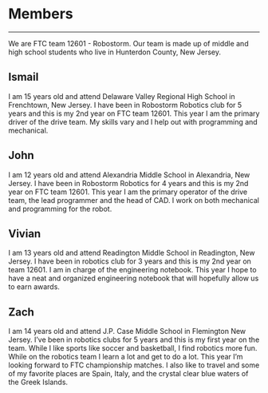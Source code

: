 # Members
---

We are FTC team 12601 - Robostorm. Our team is made up of middle and high school students who live in Hunterdon County, New Jersey.

## Ismail
I am 15 years old and attend Delaware Valley Regional High School in Frenchtown, New Jersey. I have been in Robostorm Robotics club for 5 years and this is my 2nd year on FTC team 12601. This year I am the primary driver of the drive team. My skills vary and I help out with programming and mechanical.

## John
I am 12 years old and attend Alexandria Middle School in Alexandria, New Jersey.  I have been in Robostorm Robotics for 4 years and this is my 2nd year on FTC team 12601.  This year I am the primary operator of the drive team, the lead programmer and the head of CAD.  I work on both mechanical and programming for the robot.

## Vivian
I am 13 years old and attend Readington Middle School in Readington, New Jersey. I have been in robotics club for 3 years and this is my 2nd year on team 12601. I am in charge of the engineering notebook. This year I hope to have a neat and organized engineering notebook that will hopefully allow us to earn awards.

## Zach
I am 14 years old and attend J.P. Case Middle School in Flemington New Jersey.  I’ve been in robotics clubs for 5 years and this is my first year on the team.  While I like sports like soccer and basketball, I find robotics more fun.  While on the robotics team I learn a lot and get to do a lot.  This year I’m looking forward to FTC championship matches.  I also like to travel and some of my favorite places are Spain, Italy, and the crystal clear blue waters of the Greek Islands.
